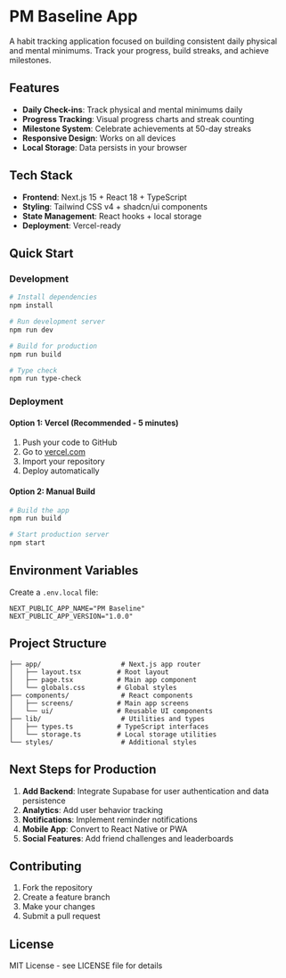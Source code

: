 # PM Baseline App

A habit tracking application focused on building consistent daily physical and mental minimums. Track your progress, build streaks, and achieve milestones.

## Features

- **Daily Check-ins**: Track physical and mental minimums daily
- **Progress Tracking**: Visual progress charts and streak counting
- **Milestone System**: Celebrate achievements at 50-day streaks
- **Responsive Design**: Works on all devices
- **Local Storage**: Data persists in your browser

## Tech Stack

- **Frontend**: Next.js 15 + React 18 + TypeScript
- **Styling**: Tailwind CSS v4 + shadcn/ui components
- **State Management**: React hooks + local storage
- **Deployment**: Vercel-ready

## Quick Start

### Development

```bash
# Install dependencies
npm install

# Run development server
npm run dev

# Build for production
npm run build

# Type check
npm run type-check
```

### Deployment

#### Option 1: Vercel (Recommended - 5 minutes)

1. Push your code to GitHub
2. Go to [vercel.com](https://vercel.com)
3. Import your repository
4. Deploy automatically

#### Option 2: Manual Build

```bash
# Build the app
npm run build

# Start production server
npm start
```

## Environment Variables

Create a `.env.local` file:

```env
NEXT_PUBLIC_APP_NAME="PM Baseline"
NEXT_PUBLIC_APP_VERSION="1.0.0"
```

## Project Structure

```
├── app/                    # Next.js app router
│   ├── layout.tsx         # Root layout
│   ├── page.tsx           # Main app component
│   └── globals.css        # Global styles
├── components/             # React components
│   ├── screens/           # Main app screens
│   └── ui/                # Reusable UI components
├── lib/                    # Utilities and types
│   ├── types.ts           # TypeScript interfaces
│   └── storage.ts         # Local storage utilities
└── styles/                 # Additional styles
```

## Next Steps for Production

1. **Add Backend**: Integrate Supabase for user authentication and data persistence
2. **Analytics**: Add user behavior tracking
3. **Notifications**: Implement reminder notifications
4. **Mobile App**: Convert to React Native or PWA
5. **Social Features**: Add friend challenges and leaderboards

## Contributing

1. Fork the repository
2. Create a feature branch
3. Make your changes
4. Submit a pull request

## License

MIT License - see LICENSE file for details
